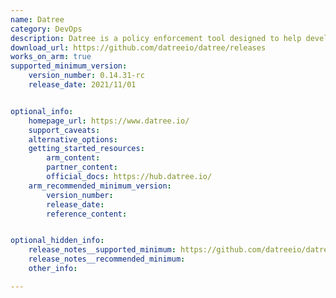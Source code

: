 ```yaml
---
name: Datree 
category: DevOps
description: Datree is a policy enforcement tool designed to help developers and DevOps teams. It ensure consistency, compliance, and security in Kubernetes configurations.
download_url: https://github.com/datreeio/datree/releases
works_on_arm: true
supported_minimum_version:
    version_number: 0.14.31-rc
    release_date: 2021/11/01


optional_info:
    homepage_url: https://www.datree.io/
    support_caveats:
    alternative_options:
    getting_started_resources:
        arm_content: 
        partner_content: 
        official_docs: https://hub.datree.io/
    arm_recommended_minimum_version:
        version_number:
        release_date:
        reference_content: 


optional_hidden_info:
    release_notes__supported_minimum: https://github.com/datreeio/datree/releases/tag/0.14.31-rc
    release_notes__recommended_minimum:
    other_info: 

---
```

